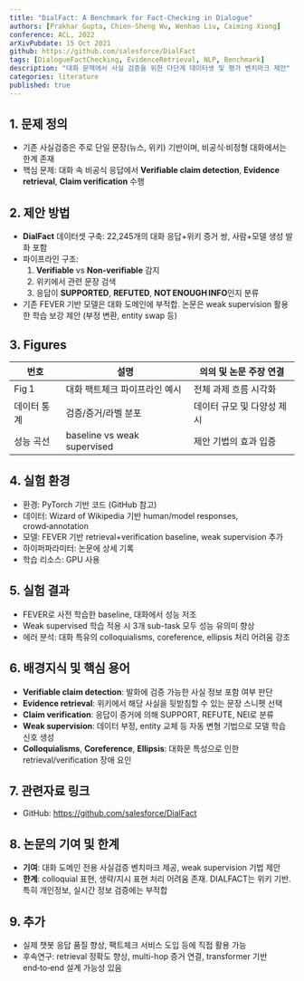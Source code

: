 ```yaml
---
title: "DialFact: A Benchmark for Fact‑Checking in Dialogue"
authors: [Prakhar Gupta, Chien‑Sheng Wu, Wenhao Liu, Caiming Xiong]
conference: ACL, 2022
arXivPubdate: 15 Oct 2021
github: https://github.com/salesforce/DialFact
tags: [DialogueFactChecking, EvidenceRetrieval, NLP, Benchmark]
description: "대화 문맥에서 사실 검증을 위한 다단계 데이터셋 및 평가 벤치마크 제안"
categories: literature
published: true
---
```


## 1. 문제 정의
- 기존 사실검증은 주로 단일 문장(뉴스, 위키) 기반이며, 비공식·비정형 대화에서는 한계 존재
- 핵심 문제: 대화 속 비공식 응답에서 **Verifiable claim detection**, **Evidence retrieval**, **Claim verification** 수행

## 2. 제안 방법
- **DialFact** 데이터셋 구축: 22,245개의 대화 응답+위키 증거 쌍, 사람+모델 생성 발화 포함
- 파이프라인 구조:
  1. **Verifiable** vs **Non‑verifiable** 감지
  2. 위키에서 관련 문장 검색
  3. 응답이 **SUPPORTED**, **REFUTED**, **NOT ENOUGH INFO**인지 분류
- 기존 FEVER 기반 모델은 대화 도메인에 부적합. 논문은 weak supervision 활용한 학습 보강 제안 (부정 변환, entity swap 등)

## 3. Figures

| 번호 | 설명 | 의의 및 논문 주장 연결 |
|------|------|------------------------|
| Fig 1 | 대화 팩트체크 파이프라인 예시 | 전체 과제 흐름 시각화 |
| 데이터 통계 | 검증/증거/라벨 분포 | 데이터 규모 및 다양성 제시 |
| 성능 곡선 | baseline vs weak supervised | 제안 기법의 효과 입증 |

## 4. 실험 환경
- 환경: PyTorch 기반 코드 (GitHub 참고)
- 데이터: Wizard of Wikipedia 기반 human/model responses, crowd‑annotation
- 모델: FEVER 기반 retrieval+verification baseline, weak supervision 추가
- 하이퍼파라미터: 논문에 상세 기록
- 학습 리소스: GPU 사용

## 5. 실험 결과
- FEVER로 사전 학습한 baseline, 대화에서 성능 저조
- Weak supervised 학습 적용 시 3개 sub-task 모두 성능 유의미 향상
- 에러 분석: 대화 특유의 colloquialisms, coreference, ellipsis 처리 어려움 강조

## 6. 배경지식 및 핵심 용어
- **Verifiable claim detection**: 발화에 검증 가능한 사실 정보 포함 여부 판단
- **Evidence retrieval**: 위키에서 해당 사실을 뒷받침할 수 있는 문장 스니펫 선택
- **Claim verification**: 응답이 증거에 의해 SUPPORT, REFUTE, NEI로 분류
- **Weak supervision**: 데이터 부정, entity 교체 등 자동 변형 기법으로 모델 학습 신호 생성
- **Colloquialisms**, **Coreference**, **Ellipsis**: 대화문 특성으로 인한 retrieval/verification 장애 요인

## 7. 관련자료 링크
- GitHub: https://github.com/salesforce/DialFact

## 8. 논문의 기여 및 한계
- **기여**: 대화 도메인 전용 사실검증 벤치마크 제공, weak supervision 기법 제안
- **한계**: colloquial 표현, 생략/지시 표현 처리 어려움 존재. DIALFACT는 위키 기반. 특히 개인정보, 실시간 정보 검증에는 부적합

## 9. 추가
- 실제 챗봇 응답 품질 향상, 팩트체크 서비스 도입 등에 직접 활용 가능
- 후속연구: retrieval 정확도 향상, multi-hop 증거 연결, transformer 기반 end‑to‑end 설계 가능성 있음
